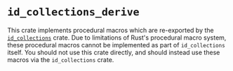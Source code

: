 # `id_collections_derive`

This crate implements procedural macros which are re-exported by the [`id_collections`](https://crates.io/crate/id_collections) crate. Due to limitations of Rust's procedural macro system, these procedural macros cannot be implemented as part of `id_collections` itself. You should not use this crate directly, and should instead use these macros via the `id_collections` crate.

